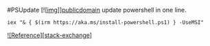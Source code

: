 #PSUpdate [![[img]]][publicdomain]
update powershell in one line.

`iex "& { $(irm https://aka.ms/install-powershell.ps1) } -UseMSI"`

[![Reference][stack-exchange]][ref]

[img]:https://licensebuttons.net/p/zero/1.0/88x31.png
[publicdomain]:https://creativecommons.org/publicdomain/zero/1.0/
[ref]:https://superuser.com/questions/1287032/update-powershell-through-command-line#:~:text=36-,Run,-this%20command%20%3A%20iex